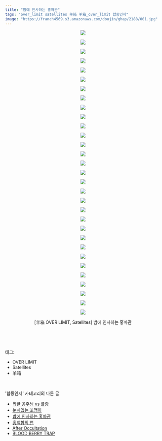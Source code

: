 ```yaml
---
title: "밤에 인사하는 홍마관"
tags: "over_limit satellites 羊箱 羊箱_over_limit 합동인지"
image: "https://franch4569.s3.amazonaws.com/doujin/ghap/2188/001.jpg"
---
```

<div class="article">
<p style="text-align: center; clear: none; float: none;"><img src="{{ site.imgserver2 }}/ghap/2188/001.jpg"/></p>
<p style="text-align: center; clear: none; float: none;"><img src="{{ site.imgserver2 }}/ghap/2188/002.jpg"/></p>
<p style="text-align: center; clear: none; float: none;"><img src="{{ site.imgserver2 }}/ghap/2188/003.jpg"/></p>
<p style="text-align: center; clear: none; float: none;"><img src="{{ site.imgserver2 }}/ghap/2188/004.jpg"/></p>
<p style="text-align: center; clear: none; float: none;"><img src="{{ site.imgserver2 }}/ghap/2188/005.jpg"/></p>
<p style="text-align: center; clear: none; float: none;"><img src="{{ site.imgserver2 }}/ghap/2188/006.jpg"/></p>
<p style="text-align: center; clear: none; float: none;"><img src="{{ site.imgserver2 }}/ghap/2188/007.jpg"/></p>
<p style="text-align: center; clear: none; float: none;"><img src="{{ site.imgserver2 }}/ghap/2188/008.jpg"/></p>
<p style="text-align: center; clear: none; float: none;"><img src="{{ site.imgserver2 }}/ghap/2188/009.jpg"/></p>
<p style="text-align: center; clear: none; float: none;"><img src="{{ site.imgserver2 }}/ghap/2188/010.jpg"/></p>
<p style="text-align: center; clear: none; float: none;"><img src="{{ site.imgserver2 }}/ghap/2188/011.jpg"/></p>
<p style="text-align: center; clear: none; float: none;"><img src="{{ site.imgserver2 }}/ghap/2188/012.jpg"/></p>
<p style="text-align: center; clear: none; float: none;"><img src="{{ site.imgserver2 }}/ghap/2188/013.jpg"/></p>
<p style="text-align: center; clear: none; float: none;"><img src="{{ site.imgserver2 }}/ghap/2188/014.jpg"/></p>
<p style="text-align: center; clear: none; float: none;"><img src="{{ site.imgserver2 }}/ghap/2188/015.jpg"/></p>
<p style="text-align: center; clear: none; float: none;"><img src="{{ site.imgserver2 }}/ghap/2188/016.jpg"/></p>
<p style="text-align: center; clear: none; float: none;"><img src="{{ site.imgserver2 }}/ghap/2188/017.jpg"/></p>
<p style="text-align: center; clear: none; float: none;"><img src="{{ site.imgserver2 }}/ghap/2188/018.jpg"/></p>
<p style="text-align: center; clear: none; float: none;"><img src="{{ site.imgserver2 }}/ghap/2188/019.jpg"/></p>
<p style="text-align: center; clear: none; float: none;"><img src="{{ site.imgserver2 }}/ghap/2188/020.jpg"/></p>
<p style="text-align: center; clear: none; float: none;"><img src="{{ site.imgserver2 }}/ghap/2188/021.jpg"/></p>
<p style="text-align: center; clear: none; float: none;"><img src="{{ site.imgserver2 }}/ghap/2188/022.jpg"/></p>
<p style="text-align: center; clear: none; float: none;"><img src="{{ site.imgserver2 }}/ghap/2188/023.jpg"/></p>
<p style="text-align: center; clear: none; float: none;"><img src="{{ site.imgserver2 }}/ghap/2188/024.jpg"/></p>
<p style="text-align: center; clear: none; float: none;"><img src="{{ site.imgserver2 }}/ghap/2188/025.jpg"/></p>
<p style="text-align: center; clear: none; float: none;"><img src="{{ site.imgserver2 }}/ghap/2188/026.jpg"/></p>
<p style="text-align: center; clear: none; float: none;"><img src="{{ site.imgserver2 }}/ghap/2188/027.jpg"/></p>
<p style="text-align: center; clear: none; float: none;"><img src="{{ site.imgserver2 }}/ghap/2188/028.jpg"/></p>
<p style="text-align: center; clear: none; float: none;"><img src="{{ site.imgserver2 }}/ghap/2188/029.jpg"/></p>
<p style="text-align: center; clear: none; float: none;"><img src="{{ site.imgserver2 }}/ghap/2188/030.jpg"/></p>
<p style="text-align: center; clear: none; float: none;"><img src="{{ site.imgserver2 }}/ghap/2188/031.jpg"/></p>
<p style="text-align: center; clear: none; float: none;">[羊箱 OVER LIMIT, Satellites] 밤에 인사하는 홍마관</p>
<p><br/></p>
</div><br/>
<div class="tagTrail">
<p>태그: </p>
<ul>
<li>OVER LIMIT</li>
<li>Satellites</li>
<li>羊箱</li>
</ul>
</div><br/>
<div class="another">
<p>'합동인지' 카테고리의 다른 글</p>
<ul>
<li><a href="/ghap_2227">리글 공주님 vs 플랑</a></li>
<li><a href="/ghap_2210">눈치없는 꼬맹이</a></li>
<li><a href="/ghap_2188">밤에 인사하는 홍마관</a></li>
<li><a href="/ghap_2165">홍백합의 연</a></li>
<li><a href="/ghap_2143">After Occultation</a></li>
<li><a href="/ghap_2124">BLOOD BERRY TRAP</a></li>
</ul>
</div><br/>
<div class="cb_module cb_fluid">
<div class="cb_wrt cb_profile">
</div><!-- commentList close -->
</div><br/>
